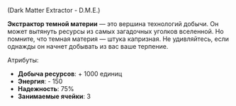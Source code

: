(Dark Matter Extractor - D.M.E.)

**Экстрактор темной материи** — это вершина технологий добычи. Он может вытянуть ресурсы из самых загадочных уголков вселенной. Но помните, что темная материя — штука капризная. Не удивляйтесь, если однажды он начнет добывать из вас ваше терпение.

Атрибуты:
- **Добыча ресурсов**: + 1000 единиц
- **Энергия**: - 150
- **Надежность**: 75%
- **Занимаемые ячейки**: 3